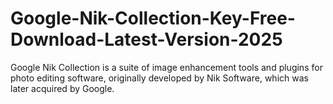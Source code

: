 # Google-Nik-Collection-Key-Free-Download-Latest-Version-2025
Google Nik Collection is a suite of image enhancement tools and plugins for photo editing software, originally developed by Nik Software, which was later acquired by Google.

